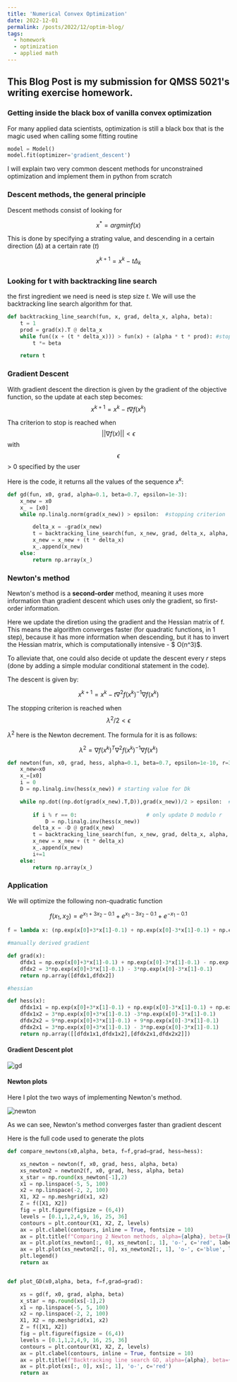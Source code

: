 ```yaml
---
title: 'Numerical Convex Optimization'
date: 2022-12-01
permalink: /posts/2022/12/optim-blog/
tags:
  - homework
  - optimization
  - applied math
---
```


## This Blog Post is my submission for QMSS 5021's writing exercise homework. 


### Getting inside the black box of vanilla convex optimization

For many applied data scientists, optimization is still a black box that is the magic used when calling some fitting routine

``` python
model = Model()
model.fit(optimizer='gradient_descent')
```

I will explain two very common descent methods for unconstrained optimization and implement them in python from scratch

### Descent methods, the general principle

Descent methods consist of looking for 

$$x^* = argmin f(x) $$

This is done by specifying a strating value, and descending in a certain direction ($\Delta$) at a certain rate ($t$)

$$ x^{k+1} = x^{k}-t\Delta_k $$

### Looking for t with backtracking line search

the first ingredient we need is need is step size $t$. We will use the backtracking line search algorithm for that. 

``` python
def backtracking_line_search(fun, x, grad, delta_x, alpha, beta):
    t = 1
    prod = grad(x).T @ delta_x
    while fun((x + (t * delta_x))) > fun(x) + (alpha * t * prod): #stopping criterion from slides
        t *= beta

    return t
```

### Gradient Descent

With gradient descent the direction is given by the gradient of the objective function, so the update at each step becomes:
$$ x^{k+1}= x^{k}-t\nabla f(x^{k}) $$

Tha criterion to stop is reached when $$||\nabla f(x)|| < \epsilon $$
with $$\epsilon$$ > 0  specified by the user

Here is the code, it returns all the values of the sequence $x^{k}$:

``` python
def gd(fun, x0, grad, alpha=0.1, beta=0.7, epsilon=1e-3):
    x_new = x0
    x_ = [x0]
    while np.linalg.norm(grad(x_new)) > epsilon:  #stopping criterion

        delta_x = -grad(x_new)
        t = backtracking_line_search(fun, x_new, grad, delta_x, alpha, beta) 
        x_new = x_new + (t * delta_x)
        x_.append(x_new)
    else:
        return np.array(x_)
```

### Newton's method

Newton's method is a **second-order** method, meaning it uses more information than gradient descent which uses only the gradient, so first-order information. 

Here we update the diretion using the gradient and the Hessian matrix of f. This means the algorithm converges faster (for quadratic functions, in 1 step), because it has more information when descending, but it has to invert the Hessian matrix, which is computationally intensive - $ O(n^3)$. 

To alleviate that, one could also decide ot update the descent every $r$ steps (done by adding a simple modular conditional statement in the code).

The descent is given by:

$$ x^{k+1} = x^{k}-t\nabla^2 f(x^{k})^{-1} \nabla f(x^{k}) $$

The stopping criterion is reached when $$\lambda^2/2 < \epsilon$$

$\lambda^2$ here is the Newton decrement. The formula for it is as follows:

$$ \lambda^2 = \nabla f(x^{k})^T\nabla^2 f(x^{k})^{-1}\nabla f(x^{k}) $$

``` python
def newton(fun, x0, grad, hess, alpha=0.1, beta=0.7, epsilon=1e-10, r=3):
    x_new=x0
    x_=[x0]
    i = 0
    D = np.linalg.inv(hess(x_new)) # starting value for Dk

    while np.dot((np.dot(grad(x_new).T,D)),grad(x_new))/2 > epsilon:  #stopping criterion
        
        if i % r == 0:                      # only update D modulo r
            D = np.linalg.inv(hess(x_new))
        delta_x = -D @ grad(x_new)
        t = backtracking_line_search(fun, x_new, grad, delta_x, alpha, beta) 
        x_new = x_new + (t * delta_x)
        x_.append(x_new)
        i+=1
    else:
        return np.array(x_)

```


### Application 

We will optimize the following non-quadratic function

$$ f(x_1,x_2) = e^{x_1+3x_2-0.1} + e^{x_1-3x_2-0.1} + e^{-x_1-0.1} $$


``` python
f = lambda x: (np.exp(x[0]+3*x[1]-0.1) + np.exp(x[0]-3*x[1]-0.1) + np.exp(-x[0]-0.1))

#manually derived gradient 

def grad(x):
    dfdx1 = np.exp(x[0]+3*x[1]-0.1) + np.exp(x[0]-3*x[1]-0.1) - np.exp(-x[0]-0.1)
    dfdx2 = 3*np.exp(x[0]+3*x[1]-0.1) - 3*np.exp(x[0]-3*x[1]-0.1)
    return np.array([dfdx1,dfdx2])

#hessian

def hess(x):
    dfdx1x1 = np.exp(x[0]+3*x[1]-0.1) + np.exp(x[0]-3*x[1]-0.1) + np.exp(-x[0]-0.1)
    dfdx1x2 = 3*np.exp(x[0]+3*x[1]-0.1) -3*np.exp(x[0]-3*x[1]-0.1)
    dfdx2x2 = 9*np.exp(x[0]+3*x[1]-0.1) + 9*np.exp(x[0]-3*x[1]-0.1)
    dfdx2x1 = 3*np.exp(x[0]+3*x[1]-0.1) - 3*np.exp(x[0]-3*x[1]-0.1)
    return np.array([[dfdx1x1,dfdx1x2],[dfdx2x1,dfdx2x2]])
```

#### Gradient Descent plot

![gd](http://emileDesmaili.github.io/images/blog_optim/gdplot.png)

#### Newton plots

Here I plot the two ways of implementing Newton's method. 

![newton](http://emileDesmaili.github.io/images/blog_optim/newton.png)

As we can see, Newton's method converges faster than gradient descent

Here is the full code used to generate the plots

``` python
def compare_newtons(x0,alpha, beta, f=f,grad=grad, hess=hess):

    xs_newton = newton(f, x0, grad, hess, alpha, beta)
    xs_newton2 = newton2(f, x0, grad, hess, alpha, beta)
    x_star = np.round(xs_newton[-1],2)
    x1 = np.linspace(-5, 5, 100)
    x2 = np.linspace(-2, 2, 100)
    X1, X2 = np.meshgrid(x1, x2)
    Z = f([X1, X2])
    fig = plt.figure(figsize = (6,4))
    levels = [0.1,1,2,4,9, 16, 25, 36]
    contours = plt.contour(X1, X2, Z, levels)
    ax = plt.clabel(contours, inline = True, fontsize = 10)
    ax = plt.title(f"Comparing 2 Newton methods, alpha={alpha}, beta={beta}, x*={x_star}, nsteps (vanilla vs new) = {len(xs_newton)-1} vs {len(xs_newton2)-1} ", fontsize=12)
    ax = plt.plot(xs_newton[:, 0], xs_newton[:, 1], 'o-', c='red', label='vanilla')
    ax = plt.plot(xs_newton2[:, 0], xs_newton2[:, 1], 'o-', c='blue', label='new')
    plt.legend()
    return ax


def plot_GD(x0,alpha, beta, f=f,grad=grad):

    xs = gd(f, x0, grad, alpha, beta)
    x_star = np.round(xs[-1],2)
    x1 = np.linspace(-5, 5, 100)
    x2 = np.linspace(-2, 2, 100)
    X1, X2 = np.meshgrid(x1, x2)
    Z = f([X1, X2])
    fig = plt.figure(figsize = (6,4))
    levels = [0.1,1,2,4,9, 16, 25, 36]
    contours = plt.contour(X1, X2, Z, levels)
    ax = plt.clabel(contours, inline = True, fontsize = 10)
    ax = plt.title(f"Backtracking line search GD, alpha={alpha}, beta={beta}, x*={x_star}, nsteps = {len(xs)-1}", fontsize=12)
    ax = plt.plot(xs[:, 0], xs[:, 1], 'o-', c='red')
    return ax

```